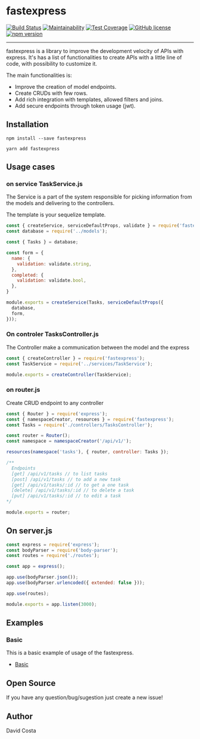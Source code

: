 # fastexpress

[![Build Status](https://travis-ci.org/davidcostadev/fastexpress.svg?branch=master)](https://travis-ci.org/davidcostadev/fastexpress)
[![Maintainability](https://api.codeclimate.com/v1/badges/b045a34c8cb425bf67f1/maintainability)](https://codeclimate.com/github/withmoney/withmoney-api/maintainability)
[![Test Coverage](https://api.codeclimate.com/v1/badges/b045a34c8cb425bf67f1/test_coverage)](https://codeclimate.com/github/withmoney/withmoney-api/test_coverage)
[![GitHub license](https://img.shields.io/github/license/davidcostadev/fastexpress.svg)](https://github.com/davidcostadev/fastexpress/blob/master/LICENSE)
[![npm version](https://img.shields.io/npm/v/fastexpress.svg)](https://www.npmjs.com/package/fastexpress)

---

fastexpress is a library to improve the development velocity of APIs with express. It's has a list of functionalities to create APIs with a little line of code, with possibility to customize it.

The main functionalities is:

- Improve the creation of model endpoints.
- Create CRUDs with few rows.
- Add rich integration with templates, allowed filters and joins.
- Add secure endpoints through token usage (jwt).

## Installation

`npm install --save fastexpress`

`yarn add fastexpress`


## Usage cases


### on service TaskService.js

The Service is a part of the system responsible for picking information from the models and delivering to the controllers.

The template is your sequelize template.

```javascript
const { createService, serviceDefaultProps, validate } = require('fastexpress');
const database = require('../models');

const { Tasks } = database;

const form = {
  name: {
    validation: validate.string,
  },
  completed: {
    validation: validate.bool,
  },
}

module.exports = createService(Tasks, serviceDefaultProps({
  database,
  form,
}));
```


### On controler TasksController.js 

The Controller make a communication between the model and the express

```javascript
const { createController } = require('fastexpress');
const TaskService = require('../services/TaskService');

module.exports = createController(TaskService);
```


### on router.js

Create CRUD endpoint to any controller

```javascript
const { Router } = require('express');
const { namespaceCreator, resources } = require('fastexpress');
const Tasks = require('./controllers/TasksController');

const router = Router();
const namespace = namespaceCreator('/api/v1/');

resources(namespace('tasks'), { router, controller: Tasks });

/**
  Endpoints
  [get] /api/v1/tasks // to list tasks
  [post] /api/v1/tasks // to add a new task
  [get] /api/v1/tasks/:id // to get a one task
  [delete] /api/v1/tasks/:id // to delete a task
  [put] /api/v1/tasks/:id // to edit a task
*/

module.exports = router;

```

## On server.js

```javascript
const express = require('express');
const bodyParser = require('body-parser');
const routes = require('./routes');

const app = express();

app.use(bodyParser.json());
app.use(bodyParser.urlencoded({ extended: false }));

app.use(routes);

module.exports = app.listen(3000);

```

## Examples

### Basic

This is a basic example of usage of the fastexpress.

- [Basic](examples/basic)


## Open Source

If you have any question/bug/sugestion just create a new issue!

## Author

David Costa
